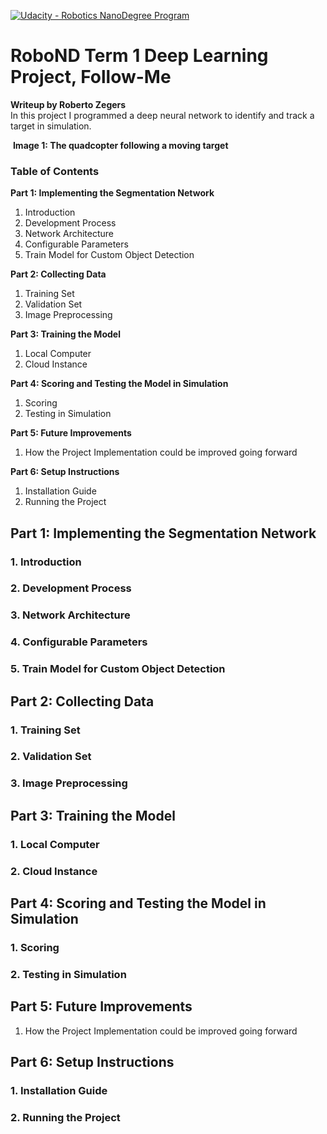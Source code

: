 [![Udacity - Robotics NanoDegree Program](https://s3-us-west-1.amazonaws.com/udacity-robotics/Extra+Images/RoboND_flag.png)](https://www.udacity.com/robotics)
# RoboND Term 1 Deep Learning Project, Follow-Me

**Writeup by Roberto Zegers**   
In this project I programmed a deep neural network to identify and track a target in simulation.

![]()
**Image 1: The quadcopter following a moving target**

### Table of Contents
**Part 1: Implementing the Segmentation Network**
1. Introduction
2. Development Process
3. Network Architecture
4. Configurable Parameters
5. Train Model for Custom Object Detection

**Part 2: Collecting Data**
1. Training Set
2. Validation Set
3. Image Preprocessing

**Part 3: Training the Model**
1. Local Computer
2. Cloud Instance

**Part 4: Scoring and Testing the Model in Simulation**
1. Scoring
2. Testing in Simulation

**Part 5: Future Improvements**
1. How the Project Implementation could be improved going forward

**Part 6: Setup Instructions**  
1. Installation Guide
2. Running the Project


## Part 1: Implementing the Segmentation Network

### 1. Introduction

### 2. Development Process

### 3. Network Architecture

### 4. Configurable Parameters

### 5. Train Model for Custom Object Detection


## Part 2: Collecting Data

### 1. Training Set

### 2. Validation Set

### 3. Image Preprocessing


## Part 3: Training the Model

### 1. Local Computer  

### 2. Cloud Instance 


## Part 4: Scoring and Testing the Model in Simulation

### 1.  Scoring

### 2. Testing in Simulation


## Part 5: Future Improvements

1. How the Project Implementation could be improved going forward

## Part 6: Setup Instructions

### 1. Installation Guide

### 2. Running the Project

